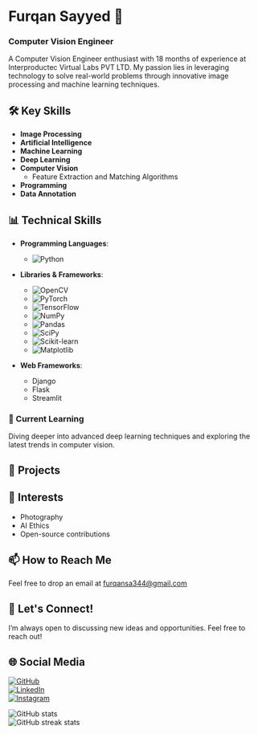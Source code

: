 # Furqan Sayyed 👋
### Computer Vision Engineer 

A Computer Vision Engineer enthusiast with 18 months of experience at Interproductec Virtual Labs PVT LTD. My passion lies in leveraging technology to solve real-world problems through innovative image processing and machine learning techniques.

## 🛠️ Key Skills  
- **Image Processing** 
- **Artificial Intelligence**
- **Machine Learning**
- **Deep Learning** 
- **Computer Vision**
  - Feature Extraction and Matching Algorithms
- **Programming**
- **Data Annotation**

## 📊 Technical Skills

- **Programming Languages**: 
  - ![Python](https://img.shields.io/badge/-Python-3776AB?style=flat&logo=python&logoColor=white)
  
- **Libraries & Frameworks**:
  - ![OpenCV](https://img.shields.io/badge/-OpenCV-5C3EE8?style=flat&logo=opencv&logoColor=white)
  - ![PyTorch](https://img.shields.io/badge/-PyTorch-EE4C2C?style=flat&logo=pytorch&logoColor=white)
  - ![TensorFlow](https://img.shields.io/badge/-TensorFlow-FF6F00?style=flat&logo=tensorflow&logoColor=white)
  - ![NumPy](https://img.shields.io/badge/-NumPy-013243?style=flat&logo=numpy&logoColor=white)
  - ![Pandas](https://img.shields.io/badge/-Pandas-150458?style=flat&logo=pandas&logoColor=white)
  - ![SciPy](https://img.shields.io/badge/-SciPy-8CAAE4?style=flat&logo=scipy&logoColor=white)
  - ![Scikit-learn](https://img.shields.io/badge/-Scikit%20Learn-F7931E?style=flat&logo=scikit-learn&logoColor=white)
  - ![Matplotlib](https://img.shields.io/badge/-Matplotlib-003B57?style=flat&logo=matplotlib&logoColor=white)

- **Web Frameworks**:
  - Django
  - Flask
  - Streamlit

### 🌱 Current Learning
Diving deeper into advanced deep learning techniques and exploring the latest trends in computer vision.

## 📂 Projects


## 🎨 Interests
- Photography
- AI Ethics
- Open-source contributions

## 📫 How to Reach Me
Feel free to drop an email at [furqansa344@gmail.com](mailto:furqansa344@gmail.com) 

## 🤝 Let's Connect!
I’m always open to discussing new ideas and opportunities. Feel free to reach out!

## 🌐 Social Media
[![GitHub](https://cdn.jsdelivr.net/npm/simple-icons@3.0.1/icons/github.svg)](https://github.com/04092000f)  
[![LinkedIn](https://cdn.jsdelivr.net/npm/simple-icons@3.0.1/icons/linkedin.svg)](https://www.linkedin.com/in/sayyed-furqan-hussain-6b31071a6/)  
[![Instagram](https://cdn.jsdelivr.net/npm/simple-icons@3.0.1/icons/instagram.svg)](https://www.instagram.com/04092000f/)  

![GitHub stats](https://github-readme-stats.vercel.app/api?username=04092000f&show_icons=true)  
![GitHub streak stats](https://streak-stats.demolab.com/?user=04092000f)  
